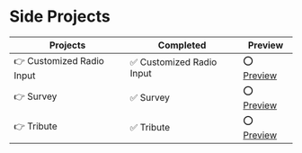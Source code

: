 # Side Projects
 Projects | Completed | Preview
------------ | ------------- | -------------
👉 Customized Radio Input | ✅ Customized Radio Input | ⭕️ [Preview](https://github.com/RaheemAmer/Side-projects/tree/main/Customized%20Radio%20Input)
👉 Survey | ✅ Survey | ⭕️ [Preview](https://github.com/RaheemAmer/Side-projects/tree/main/Survey)
👉 Tribute | ✅ Tribute | ⭕️ [Preview](https://github.com/RaheemAmer/Side-projects/tree/main/Tribute)
